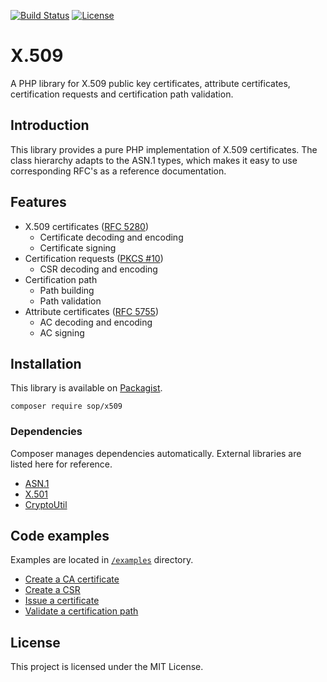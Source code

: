 [![Build Status](https://travis-ci.org/sop/x509.svg?branch=master)](https://travis-ci.org/sop/x509)
[![License](https://poser.pugx.org/sop/x509/license)](https://github.com/sop/x509/blob/master/LICENSE)

# X.509
A PHP library for X.509 public key certificates, attribute certificates,
certification requests and certification path validation.

## Introduction
This library provides a pure PHP implementation of X.509 certificates.
The class hierarchy adapts to the ASN.1 types, which makes it easy to use
corresponding RFC's as a reference documentation.

## Features
* X.509 certificates ([RFC 5280](https://tools.ietf.org/html/rfc5280))
    * Certificate decoding and encoding
    * Certificate signing
* Certification requests ([PKCS #10](https://tools.ietf.org/html/rfc2986))
    * CSR decoding and encoding
* Certification path
    * Path building
    * Path validation
* Attribute certificates ([RFC 5755](https://tools.ietf.org/html/rfc5755))
    * AC decoding and encoding
    * AC signing

## Installation
This library is available on
[Packagist](https://packagist.org/packages/sop/x509).

    composer require sop/x509

### Dependencies
Composer manages dependencies automatically.
External libraries are listed here for reference.
* [ASN.1](https://github.com/sop/asn1)
* [X.501](https://github.com/sop/x501)
* [CryptoUtil](https://github.com/sop/crypto-util)

## Code examples
Examples are located in
[`/examples`](https://github.com/sop/x509/tree/master/examples)
directory.
* [Create a CA certificate](https://github.com/sop/x509/blob/master/examples/create-ca-cert.php)
* [Create a CSR](https://github.com/sop/x509/blob/master/examples/create-csr.php)
* [Issue a certificate](https://github.com/sop/x509/blob/master/examples/issue-cert.php)
* [Validate a certification path](https://github.com/sop/x509/blob/master/examples/path-validate.php)

## License
This project is licensed under the MIT License.

